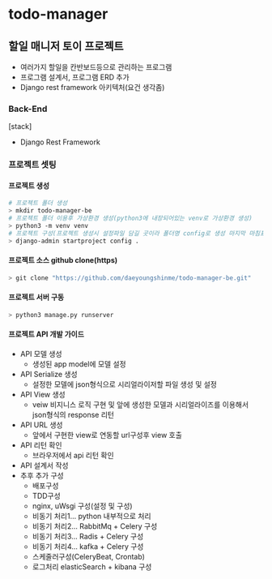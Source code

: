# todo-manager

## 할일 매니저 토이 프로젝트
- 여러가지 할일을 칸반보드등으로 관리하는 프로그램
- 프로그램 설계서, 프로그램 ERD 추가
- Django rest framework 아키텍처(요건 생각좀)

### Back-End
[stack]
- Django Rest Framework
### 프로젝트 셋팅
#### 프로젝트 생성
```Bash
# 프로젝트 폴더 생성
> mkdir todo-manager-be
# 프로젝트 폴더 이용후 가상환경 생성(python3에 내장되어있는 venv로 가상환경 생성)
> python3 -m venv venv
# 프로젝트 구성(프로젝트 생성시 설정파일 담길 곳이라 폴더명 config로 생성 마지막 마침표 중요!! 해당 폴더에 생성되도록 하는것 아니면 같은 이름에 폳더 안쪽에 생성됨)
> django-admin startproject config .
```
#### 프로젝트 소스 github clone(https)
```Bash
> git clone "https://github.com/daeyoungshinme/todo-manager-be.git"
```

#### 프로젝트 서버 구동
```Bash
> python3 manage.py runserver
```

#### 프로젝트 API 개발 가이드
- API 모델 생성
  - 생성된 app model에 모델 설정
- API Serialize 생성
  - 설정한 모델에 json형식으로 시리얼라이저할 파일 생성 및 설정
- API View 생성
  - veiw 비지니스 로직 구현 및 앞에 생성한 모델과 시리얼라이즈를 이용해서 json형식의 response 리턴
- API URL 생성
  - 앞에서 구현한 view로 연동할 url구성후 view 호출
- API 리턴 확인
  - 브라우저에서 api 리턴 확인
- API 설계서 작성
- 추후 추가 구성
  - 배포구성
  - TDD구성
  - nginx, uWsgi 구성(설정 및 구성)
  - 비동기 처리1... python 내부적으로 처리
  - 비동기 처리2... RabbitMq + Celery 구성
  - 비동기 처리3... Radis + Celery 구성 
  - 비동기 처리4... kafka + Celery 구성
  - 스케줄러구성(CeleryBeat, Crontab)
  - 로그처리 elasticSearch + kibana 구성


